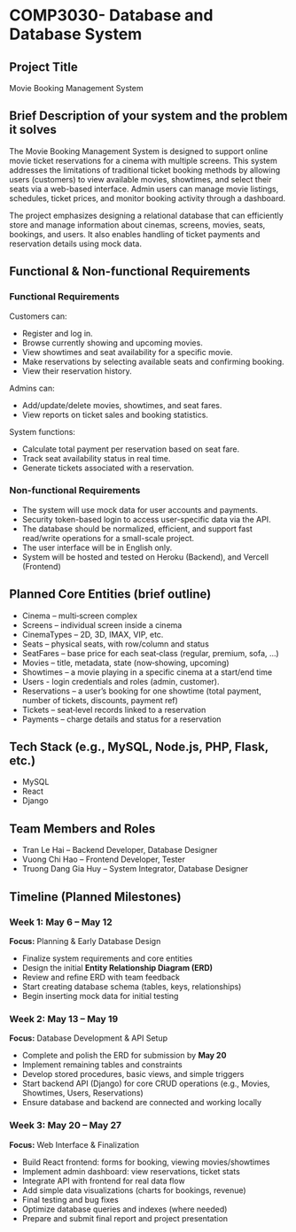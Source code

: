 # COMP3030- Database and Database System

## Project Title
Movie Booking Management System

## Brief Description of your system and the problem it solves

The Movie Booking Management System is designed to support online movie ticket reservations for a cinema with multiple screens. This system addresses the limitations of traditional ticket booking methods by allowing users (customers) to view available movies, showtimes, and select their seats via a web-based interface. Admin users can manage movie listings, schedules, ticket prices, and monitor booking activity through a dashboard.

The project emphasizes designing a relational database that can efficiently store and manage information about cinemas, screens, movies, seats, bookings, and users. It also enables handling of ticket payments and reservation details using mock data.

## Functional & Non-functional Requirements

### Functional Requirements

Customers can:

- Register and log in.
- Browse currently showing and upcoming movies.
- View showtimes and seat availability for a specific movie.
- Make reservations by selecting available seats and confirming booking.
- View their reservation history.

Admins can:

- Add/update/delete movies, showtimes, and seat fares.
- View reports on ticket sales and booking statistics.

System functions:

- Calculate total payment per reservation based on seat fare.
- Track seat availability status in real time.
- Generate tickets associated with a reservation.

### Non-functional Requirements

- The system will use mock data for user accounts and payments.
- Security token-based login to access user-specific data via the API.
- The database should be normalized, efficient, and support fast read/write operations for a small-scale project.
- The user interface will be in English only.
- System will be hosted and tested on Heroku (Backend), and Vercell (Frontend)


## Planned Core Entities (brief outline)
- Cinema – multi‑screen complex
- Screens – individual screen inside a cinema
- CinemaTypes – 2D, 3D, IMAX, VIP, etc.
- Seats – physical seats, with row/column and status
- SeatFares – base price for each seat‑class (regular, premium, sofa, …)
- Movies – title, metadata, state (now‑showing, upcoming)
- Showtimes – a movie playing in a specific cinema at a start/end time
- Users - login credentials and roles (admin, customer).
- Reservations – a user’s booking for one showtime (total payment, number of tickets, discounts, payment ref)
- Tickets – seat‑level records linked to a reservation
- Payments – charge details and status for a reservation

## Tech Stack (e.g., MySQL, Node.js, PHP, Flask, etc.)
- MySQL
- React
- Django

## Team Members and Roles
- Tran Le Hai – Backend Developer, Database Designer
- Vuong Chi Hao – Frontend Developer, Tester
- Truong Dang Gia Huy – System Integrator, Database Designer

## Timeline (Planned Milestones)

### Week 1: May 6 – May 12  
**Focus:** Planning & Early Database Design  
- Finalize system requirements and core entities  
- Design the initial **Entity Relationship Diagram (ERD)**  
- Review and refine ERD with team feedback  
- Start creating database schema (tables, keys, relationships)  
- Begin inserting mock data for initial testing  

### Week 2: May 13 – May 19  
**Focus:** Database Development & API Setup  
- Complete and polish the ERD for submission by **May 20**  
- Implement remaining tables and constraints  
- Develop stored procedures, basic views, and simple triggers  
- Start backend API (Django) for core CRUD operations (e.g., Movies, Showtimes, Users, Reservations)  
- Ensure database and backend are connected and working locally  

### Week 3: May 20 – May 27  
**Focus:** Web Interface & Finalization  
- Build React frontend: forms for booking, viewing movies/showtimes  
- Implement admin dashboard: view reservations, ticket stats  
- Integrate API with frontend for real data flow  
- Add simple data visualizations (charts for bookings, revenue)  
- Final testing and bug fixes  
- Optimize database queries and indexes (where needed)  
- Prepare and submit final report and project presentation  

